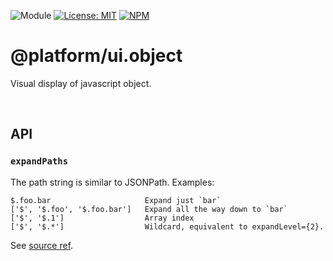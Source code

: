 ![Module](https://img.shields.io/badge/%40platform-ui.object-%23EA4E7E.svg)
[![License: MIT](https://img.shields.io/badge/License-MIT-blue.svg)](https://opensource.org/licenses/MIT)
[![NPM](https://img.shields.io/npm/v/@platform/ui.object.svg?colorB=blue&style=flat)](https://www.npmjs.com/package/@platform/ui.object)

# @platform/ui.object
Visual display of javascript object.

<p>&nbsp;<p>

## API

### `expandPaths`
 
The path string is similar to JSONPath. Examples:
```
$.foo.bar                     Expand just `bar`
['$', '$.foo', '$.foo.bar']   Expand all the way down to `bar`
['$', '$.1']                  Array index
['$', '$.*']                  Wildcard, equivalent to expandLevel={2}.
```

See [source ref](https://github.com/xyc/react-inspector#api).
